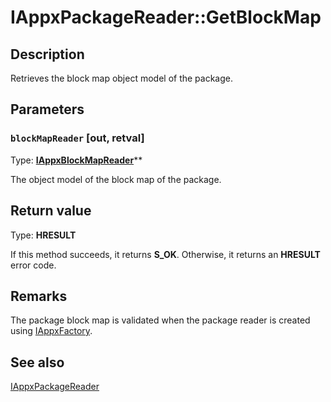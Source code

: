 # IAppxPackageReader::GetBlockMap

## Description

Retrieves the block map object model of the package.

## Parameters

### `blockMapReader` [out, retval]

Type: **[IAppxBlockMapReader](https://learn.microsoft.com/windows/desktop/api/appxpackaging/nn-appxpackaging-iappxblockmapreader)****

The object model of the block map of the package.

## Return value

Type: **HRESULT**

If this method succeeds, it returns **S_OK**. Otherwise, it returns an **HRESULT** error code.

## Remarks

The package block map is validated when the package reader is created using [IAppxFactory](https://learn.microsoft.com/windows/desktop/api/appxpackaging/nn-appxpackaging-iappxfactory).

## See also

[IAppxPackageReader](https://learn.microsoft.com/windows/desktop/api/appxpackaging/nn-appxpackaging-iappxpackagereader)